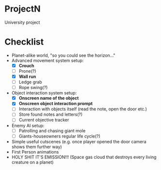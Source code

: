 # ProjectN

University project

# Checklist

- Planet-alike world, "so you could see the horizon..."
- Advanced movement system setup:
  * [x] **Crouch** 
  * [ ] Prone(?)
  * [x] **Wall run** 
  * [ ] Ledge grab
  * [ ] Rope swing(?)
- Object interaction system setup:
  * [x] **Onscreen name of the object** 
  * [x] **Onscreen object interaction prompt** 
  * [ ] Interaction with objects itself (read the note, open the door etc.)
  * [ ] Store found notes and letters(?)
  * [ ] Current objective tracker
- Enemy AI setup:
  * [ ] Patrolling and chasing giant mole
  * [ ] Giants-houseowners regular life cycle(?)
- Simple useful cutscenes (e.g. once player opened the door camera shows them further way)
- First Person animations
- HOLY SHIT IT'S EMISSION!!! (Space gas cloud that destroys every living creature on a planet)
